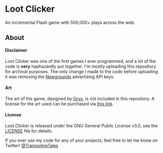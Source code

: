 # Loot Clicker
An incremental Flash game with 500,000+ plays across the web.

## About

#### Disclaimer
Loot Clicker was one of the first games I ever programmed, and a lot of the code is **very** haphazardly put together. I'm mostly uploading this repository for archival purposes. The only change I made to the code before uploading it was removing the [Newgrounds](http://www.newgrounds.com/) advertising API keys.

#### Art
The art of the game, designed by [Oryx](https://twitter.com/oryxdesignlab), is not included in this repository. A license for the art used can be purchased via [this link](https://www.oryxdesignlab.com/products/ultimate-roguelike-tileset).

#### License
Loot Clicker is released under the GNU General Public License v3.0, see the [LICENSE](./LICENSE) file for details.

If you ever use my code for any of your projects, feel free to let me know on Twitter! [@TrampolineTales](https://twitter.com/TrampolineTales)
